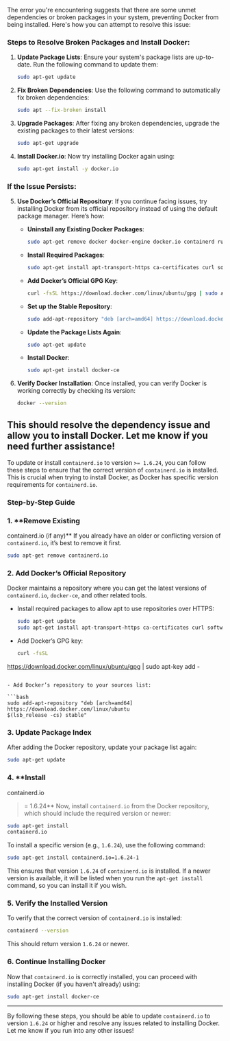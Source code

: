 The error you're encountering suggests that there are some unmet dependencies or broken packages in your system, preventing Docker from being installed. Here's how you can attempt to resolve this issue:

### Steps to Resolve Broken Packages and Install Docker:

1. **Update Package Lists**:
   Ensure your system's package lists are up-to-date. Run the following command to update them:
   ```bash
   sudo apt-get update
   ```

2. **Fix Broken Dependencies**:
   Use the following command to automatically fix broken dependencies:
   ```bash
   sudo apt --fix-broken install
   ```

3. **Upgrade Packages**:
   After fixing any broken dependencies, upgrade the existing packages to their latest versions:
   ```bash
   sudo apt-get upgrade
   ```

4. **Install Docker.io**:
   Now try installing Docker again using:
   ```bash
   sudo apt-get install -y docker.io
   ```

### If the Issue Persists:

5. **Use Docker’s Official Repository**:
   If you continue facing issues, try installing Docker from its official repository instead of using the default package manager. Here’s how:

   - **Uninstall any Existing Docker Packages**:
     ```bash
     sudo apt-get remove docker docker-engine docker.io containerd runc
     ```

   - **Install Required Packages**:
     ```bash
     sudo apt-get install apt-transport-https ca-certificates curl software-properties-common
     ```

   - **Add Docker’s Official GPG Key**:
     ```bash
     curl -fsSL https://download.docker.com/linux/ubuntu/gpg | sudo apt-key add -
     ```

   - **Set up the Stable Repository**:
     ```bash
     sudo add-apt-repository "deb [arch=amd64] https://download.docker.com/linux/ubuntu $(lsb_release -cs) stable"
     ```

   - **Update the Package Lists Again**:
     ```bash
     sudo apt-get update
     ```

   - **Install Docker**:
     ```bash
     sudo apt-get install docker-ce
     ```

6. **Verify Docker Installation**:
   Once installed, you can verify Docker is working correctly by checking its version:
   ```bash
   docker --version
   ```

This should resolve the dependency issue and allow you to install Docker. Let me know if you need further assistance!
--------------------------------------------------------------------------


To update or install `containerd.io` to version `>= 1.6.24`, you can follow these steps to ensure that the correct version of `containerd.io` is installed. This is crucial when trying to install Docker, as Docker has specific version requirements for `containerd.io`.

### Step-by-Step Guide

### 1. **Remove Existing 
containerd.io
 (if any)**
If you already have an older or conflicting version of `containerd.io`, it’s best to remove it first.

```bash
sudo apt-get remove containerd.io

```

### 2. **Add Docker’s Official Repository**
Docker maintains a repository where you can get the latest versions of `containerd.io`, `docker-ce`, and other related tools.

- Install required packages to allow apt to use repositories over HTTPS:
  
  ```bash
  sudo apt-get update
  sudo apt-get install apt-transport-https ca-certificates curl software-properties-common
  ```

- Add Docker’s GPG key:
  
  ```bash
  curl -fsSL 
https://download.docker.com/linux/ubuntu/gpg
 | sudo apt-key add -
  ```

- Add Docker’s repository to your sources list:

  ```bash
  sudo add-apt-repository "deb [arch=amd64] 
https://download.docker.com/linux/ubuntu
 $(lsb_release -cs) stable"
  ```

### 3. **Update Package Index**
After adding the Docker repository, update your package list again:

```bash
sudo apt-get update
```

### 4. **Install 
containerd.io
 >= 1.6.24**
Now, install `containerd.io` from the Docker repository, which should include the required version or newer:

```bash
sudo apt-get install 
containerd.io

```

To install a specific version (e.g., `1.6.24`), use the following command:

```bash
sudo apt-get install containerd.io=1.6.24-1
```

This ensures that version `1.6.24` of `containerd.io` is installed. If a newer version is available, it will be listed when you run the `apt-get install` command, so you can install it if you wish.

### 5. **Verify the Installed Version**
To verify that the correct version of `containerd.io` is installed:

```bash
containerd --version
```

This should return version `1.6.24` or newer.

### 6. **Continue Installing Docker**
Now that `containerd.io` is correctly installed, you can proceed with installing Docker (if you haven't already) using:

```bash
sudo apt-get install docker-ce
```

---

By following these steps, you should be able to update `containerd.io` to version `1.6.24` or higher and resolve any issues related to installing Docker. Let me know if you run into any other issues! 